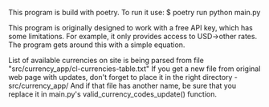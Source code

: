 This program is build with poetry. To run it use:
$ poetry run python main.py

This program is originally designed to work with a free API key, which has some limitations. 
For example, it only provides access to USD->other rates. The program gets around this with a simple equation.

List of available currencies on site is being parsed from file
"src/currency_app/cl-currencies-table.txt"
If you get a new file from original web page with updates, don't forget
to place it in the right directory - src/currency_app/
And if that file has another name, be sure that you replace it in
main.py's valid_currency_codes_update() function.